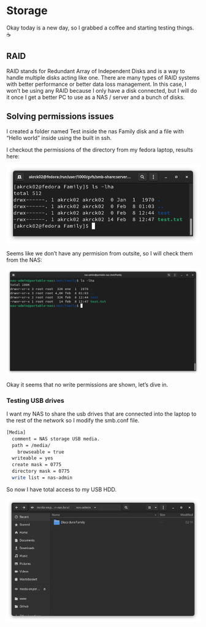 # Storage

Okay today is a new day, so I grabbed a coffee and starting testing things. ☕️

## RAID

RAID stands for Redundant Array of Independent Disks and is a way to handle multiple disks acting like one. There are many types of RAID systems with better performance or better data loss management. In this case, I won’t be using any RAID because I only have a disk connected, but I will do it once I get a better PC to use as a NAS / server and a bunch of disks. 

## Solving permissions issues

I created a folder named Test inside the nas Family disk and a file  with “Hello world” inside using the built in ssh.

I checkout the permissions of the directory from my fedora laptop, results here: 

![Untitled](Storage%20debf8cbf73a84c72a9838ba3f4240008/Untitled.png)

 

Seems like we don’t have any permision from outsite, so I will check them from the NAS:

![Untitled](Storage%20debf8cbf73a84c72a9838ba3f4240008/Untitled%201.png)

Okay it seems that no write permissions are shown, let’s dive in.

### Testing USB drives

I want my NAS to share the usb drives that are connected into the laptop to the rest of the network so I modify the smb.conf file.

```bash
[Media]
  comment = NAS storage USB media.
  path = /media/
	browseable = true
  writeable = yes
  create mask = 0775
  directory mask = 0775
  write list = nas-admin		
```

So now I have total access to my USB HDD. 

![Untitled](Storage%20debf8cbf73a84c72a9838ba3f4240008/Untitled%202.png)